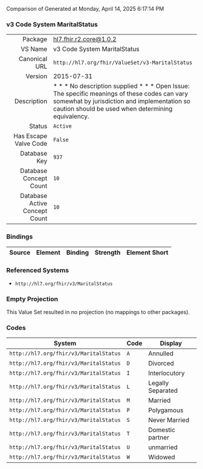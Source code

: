 Comparison of 
Generated at Monday, April 14, 2025 6:17:14 PM

### v3 Code System MaritalStatus

|      |     |
| ---: | --- |
| Package | hl7.fhir.r2.core@1.0.2 |
| VS Name | v3 Code System MaritalStatus |
| Canonical URL | `http://hl7.org/fhir/ValueSet/v3-MaritalStatus` |
| Version | 2015-07-31 |
| Description | * * * No description supplied * * *  Open Issue: The specific meanings of these codes can vary somewhat by jurisdiction and implementation so caution should be used when determining equivalency. |
| Status | `Active` |
| Has Escape Valve Code | `False` |
| Database Key | `937` |
| Database Concept Count | `10` |
| Database Active Concept Count | `10` |
### Bindings

| Source | Element | Binding | Strength | Element Short |
| ------ | ------- | ------- | -------- | ------------- |

### Referenced Systems

* `http://hl7.org/fhir/v3/MaritalStatus`
### Empty Projection

This Value Set resulted in no projection (no mappings to other packages).

### Codes

| System | Code | Display |
| ------ | ---- | ------- |
| `http://hl7.org/fhir/v3/MaritalStatus` | `A` | Annulled |
| `http://hl7.org/fhir/v3/MaritalStatus` | `D` | Divorced |
| `http://hl7.org/fhir/v3/MaritalStatus` | `I` | Interlocutory |
| `http://hl7.org/fhir/v3/MaritalStatus` | `L` | Legally Separated |
| `http://hl7.org/fhir/v3/MaritalStatus` | `M` | Married |
| `http://hl7.org/fhir/v3/MaritalStatus` | `P` | Polygamous |
| `http://hl7.org/fhir/v3/MaritalStatus` | `S` | Never Married |
| `http://hl7.org/fhir/v3/MaritalStatus` | `T` | Domestic partner |
| `http://hl7.org/fhir/v3/MaritalStatus` | `U` | unmarried |
| `http://hl7.org/fhir/v3/MaritalStatus` | `W` | Widowed |
